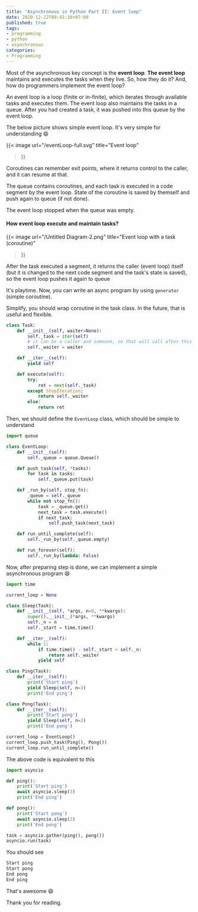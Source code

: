 ```yaml
---
title: "Asynchronous in Python Part II: Event loop"
date: 2020-12-22T09:41:10+07:00
published: true
tags:
- programming
- python
- asynchronous
categories:
- Programming
---
```


Most of the asynchronous key concept is the __event loop__. __The event loop__ maintains and executes the tasks when they live. So, how they do it? And, how do programmers implement the event loop? 

<!--more-->

An event loop is a loop (finite or in-finite), which iterates through available tasks and executes them. The event loop also maintains the tasks in a queue. After you had created a task, it was pushed into this queue by the event loop.

The below picture shows simple event loop. It's very simple for understanding :smile:

{{< image 
    url="/eventLoop-full.svg"
    title="Event loop"
>}}

Coroutines can remember exit points, where it returns control to the caller, and it can resume at that.

The queue contains coroutines, and each task is executed in a code segment by the event loop. State of the coroutine is saved by themself and push again to queue (if not done).

The event loop stopped when the queue was empty.

#### How event loop execute and maintain tasks?

{{< image 
    url="/Untitled Diagram-2.png"
    title="Event loop with a task (coroutine)"
>}}

After the task executed a segment, it returns the caller (event loop) itself (but it is changed to the next code segment and the task's state is saved), so the event loop pushes it again to queue

It's playtime. Now, you can write an async program by using `generator` (simple coroutine).

Simplify, you should wrap coroutine in the task class. In the future, that is useful and flexible.

```python
class Task:
    def __init__(self, waiter=None):
        self._task = iter(self)
        # it can be a caller and someone, so that will call after this task is done.
        self._waiter = waiter

    def __iter__(self):
        yield self

    def execute(self):
        try:
            ret = next(self._task)
        except StopIteration:
            return self._waiter
        else:
            return ret
```

Then, we should define the `EventLoop` class, which should be simple to understand

```python
import queue

class EventLoop:
    def __init__(self):
        self._queue = queue.Queue()

    def push_task(self, *tasks):
        for task in tasks:
            self._queue.put(task)

    def _run_by(self, stop_fn):
        _queue = self._queue
        while not stop_fn():
            task = _queue.get()
            next_task = task.execute()
            if next_task:
                self.push_task(next_task)

    def run_until_complete(self):
        self._run_by(self._queue.empty)

    def run_forever(self):
        self._run_by(lambda: False)
```

Now, after preparing step is done, we can implement a simple asynchronous program :smile:


```python
import time

current_loop = None

class Sleep(Task):
    def __init__(self, *args, n=0, **kwargs):
        super().__init__(*args, **kwargs)
        self._n = n
        self._start = time.time()

    def __iter__(self):
        while 1:
            if time.time() - self._start > self._n:
                return self._waiter
            yield self

class Ping(Task):
    def __iter__(self):
        print('Start ping')
        yield Sleep(self, n=3)
        print('End ping')

class Pong(Task):
    def __iter__(self):
        print('Start pong')
        yield Sleep(self, n=2)
        print('End pong')

current_loop = EventLoop()
current_loop.push_task(Ping(), Pong())
current_loop.run_until_complete()
```

The above code is equivalent to this
```python
import asyncio

def ping():
    print('Start ping')
    await asyncio.sleep(3)
    print('End ping')

def pong():
    print('Start pong')
    await asyncio.sleep(2)
    print('End pong')

task = asyncio.gather(ping(), pong())
asyncio.run(task)
```

You should see

```sh
Start ping
Start pong
End pong
End ping
```

That's awesome :smile:

Thank you for reading.